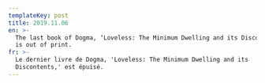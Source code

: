 ```yaml
---
templateKey: post
title: 2019.11.06
en: >-
  The last book of Dogma, ‘Loveless: The Minimum Dwelling and its Discontents,’
  is out of print.
fr: >-
  Le dernier livre de Dogma, 'Loveless: The Minimum Dwelling and its
  Discontents,' est épuisé.
---
```


